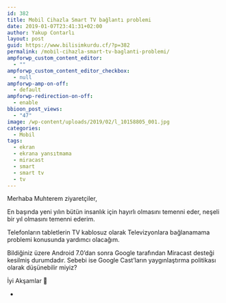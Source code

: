 ```yaml
---
id: 382
title: Mobil Cihazla Smart TV bağlantı problemi
date: 2019-01-07T23:41:31+02:00
author: Yakup Contarlı
layout: post
guid: https://www.bilisimkurdu.cf/?p=382
permalink: /mobil-cihazla-smart-tv-baglanti-problemi/
ampforwp_custom_content_editor:
  - ""
ampforwp_custom_content_editor_checkbox:
  - null
ampforwp-amp-on-off:
  - default
ampforwp-redirection-on-off:
  - enable
bbioon_post_views:
  - "47"
image: /wp-content/uploads/2019/02/l_10158805_001.jpg
categories:
  - Mobil
tags:
  - ekran
  - ekrana yansıtmama
  - miracast
  - smart
  - smart tv
  - tv
---
```

Merhaba Muhterem ziyaretçiler,

En başında yeni yılın bütün insanlık için hayırlı olmasını temenni eder, neşeli bir yıl olmasını temenni ederim.

<!--more-->

Telefonların tabletlerin TV kablosuz olarak Televizyonlara bağlanamama problemi konusunda yardımcı olacağım.

Bildiğiniz üzere Android 7.0’dan sonra Google tarafından Miracast desteği kesilmiş durumdadır. Sebebi ise Google Cast’ların yaygınlaştırma politikası olarak düşünebilir miyiz?

İyi Akşamlar 🙂

  *